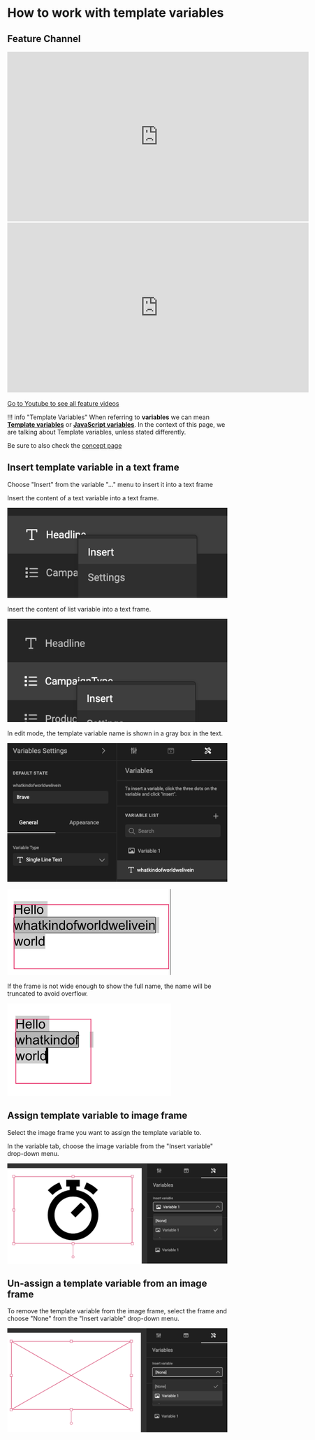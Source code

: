 # How to work with template variables

## Feature Channel

<iframe width="690" height="388" src="https://www.youtube.com/embed/nLqE_XGqSyE?si=WAsooqyLLP6KdA2t&controls=1&mute=1&showinfo=0&rel=0&autoplay=1&loop=1" title="YouTube video player" frameborder="0" allow="accelerometer; autoplay; clipboard-write; encrypted-media; gyroscope; picture-in-picture; web-share" referrerpolicy="strict-origin-when-cross-origin" allowfullscreen></iframe>

<iframe width="690" height="388" src="https://www.youtube.com/embed/pP6_3Ej6x-U?si=yiwTweBam4j7zLRD&controls=1&mute=1&showinfo=0&rel=0&autoplay=0&loop=1" title="YouTube video player" frameborder="0" allow="accelerometer; autoplay; clipboard-write; encrypted-media; gyroscope; picture-in-picture; web-share" referrerpolicy="strict-origin-when-cross-origin" allowfullscreen></iframe>

[Go to Youtube to see all feature videos](https://www.youtube.com/playlist?list=PLLHtQ1R6R-B_m7XAVySM9OjbbUscsgBOH)

!!! info "Template Variables"
	When referring to **variables** we can mean **[Template variables](/GraFx-Studio/concepts/variables/#template-variables)** or **[JavaScript variables](/GraFx-Studio/concepts/variables/#javascript-variables)**.
	In the context of this page, we are talking about Template variables, unless stated differently.

Be sure to also check the [concept page](/GraFx-Studio/concepts/variables/)

## Insert template variable in a text frame

Choose "Insert" from the variable "..." menu to insert it into a text frame

Insert the content of a text variable into a text frame.

![screenshot-full](text_insert.png)

Insert the content of list variable into a text frame.

![screenshot-full](list_insert.png)

In edit mode, the template variable name is shown in a gray box in the text.

![screenshot-full](variables-1.png)

![screenshot-full](variables-2.png)

If the frame is not wide enough to show the full name, the name will be truncated to avoid overflow.

![screenshot-full](variables-3.png)


## Assign template variable to image frame

Select the image frame you want to assign the template variable to.

In the variable tab, choose the image variable from the "Insert variable" drop-down menu.

![screenshot-full](assign.png)

## Un-assign a template variable from an image frame

To remove the template variable from the image frame, select the frame and choose "None" from the "Insert variable" drop-down menu.

![screenshot-full](unassign.png)